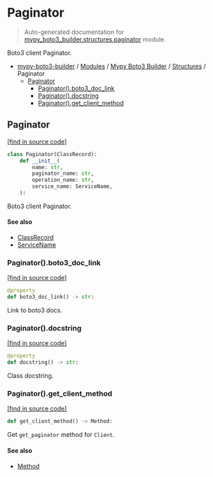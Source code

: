 # Paginator

> Auto-generated documentation for [mypy_boto3_builder.structures.paginator](https://github.com/vemel/mypy_boto3_builder/blob/master/mypy_boto3_builder/structures/paginator.py) module.

Boto3 client Paginator.

- [mypy-boto3-builder](../../README.md#mypy_boto3_builder) / [Modules](../../MODULES.md#mypy-boto3-builder-modules) / [Mypy Boto3 Builder](../index.md#mypy-boto3-builder) / [Structures](index.md#structures) / Paginator
    - [Paginator](#paginator)
        - [Paginator().boto3_doc_link](#paginatorboto3_doc_link)
        - [Paginator().docstring](#paginatordocstring)
        - [Paginator().get_client_method](#paginatorget_client_method)

## Paginator

[[find in source code]](https://github.com/vemel/mypy_boto3_builder/blob/master/mypy_boto3_builder/structures/paginator.py#L18)

```python
class Paginator(ClassRecord):
    def __init__(
        name: str,
        paginator_name: str,
        operation_name: str,
        service_name: ServiceName,
    ):
```

Boto3 client Paginator.

#### See also

- [ClassRecord](class_record.md#classrecord)
- [ServiceName](../service_name.md#servicename)

### Paginator().boto3_doc_link

[[find in source code]](https://github.com/vemel/mypy_boto3_builder/blob/master/mypy_boto3_builder/structures/paginator.py#L38)

```python
@property
def boto3_doc_link() -> str:
```

Link to boto3 docs.

### Paginator().docstring

[[find in source code]](https://github.com/vemel/mypy_boto3_builder/blob/master/mypy_boto3_builder/structures/paginator.py#L45)

```python
@property
def docstring() -> str:
```

Class docstring.

### Paginator().get_client_method

[[find in source code]](https://github.com/vemel/mypy_boto3_builder/blob/master/mypy_boto3_builder/structures/paginator.py#L57)

```python
def get_client_method() -> Method:
```

Get `get_paginator` method for `Client`.

#### See also

- [Method](method.md#method)
